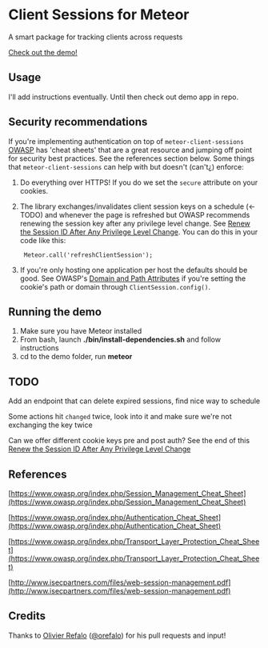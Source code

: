# Client Sessions for Meteor

A smart package for tracking clients across requests

[Check out the demo!](http://client-sessions.meteor.com/)

## Usage

I'll add instructions eventually. Until then check out demo app in repo.

## Security recommendations

If you're implementing authentication on top of `meteor-client-sessions` [OWASP](https://www.owasp.org) has 'cheat sheets' that are a great resource and jumping off point for security best practices. See the references section below. Some things that `meteor-client-sessions` can help with but doesn't (can't¿) enforce:

1. Do everything over HTTPS! If you do we set the `secure` attribute on your cookies.

2. The library exchanges/invalidates client session keys on a schedule (<- TODO) and whenever the page is refreshed but OWASP recommends renewing the session key after any privilege level change. See [Renew the Session ID After Any Privilege Level Change](https://www.owasp.org/index.php/Session_Management_Cheat_Sheet#Renew_the_Session_ID_After_Any_Privilege_Level_Change). You can do this in your code like this:

        Meteor.call('refreshClientSession');

3. If you're only hosting one application per host the defaults should be good. See OWASP's [Domain and Path Attributes](https://www.owasp.org/index.php/Session_Management_Cheat_Sheet#Domain_and_Path_Attributes) if you're setting the cookie's path or domain through `ClientSession.config()`.

## Running the demo

1. Make sure you have Meteor installed
2. From bash, launch **./bin/install-dependencies.sh** and follow instructions
3. cd to the demo folder, run **meteor**

## TODO

Add an endpoint that can delete expired sessions, find nice way to schedule

Some actions hit `changed` twice, look into it and make sure we're not exchanging the key twice

Can we offer different cookie keys pre and post auth? See the end of this [Renew the Session ID After Any Privilege Level Change](https://www.owasp.org/index.php/Session_Management_Cheat_Sheet#Renew_the_Session_ID_After_Any_Privilege_Level_Change)

## References

[https://www.owasp.org/index.php/Session_Management_Cheat_Sheet](https://www.owasp.org/index.php/Session_Management_Cheat_Sheet)

[https://www.owasp.org/index.php/Authentication_Cheat_Sheet](https://www.owasp.org/index.php/Authentication_Cheat_Sheet)

[https://www.owasp.org/index.php/Transport_Layer_Protection_Cheat_Sheet](https://www.owasp.org/index.php/Transport_Layer_Protection_Cheat_Sheet)

[http://www.isecpartners.com/files/web-session-management.pdf](http://www.isecpartners.com/files/web-session-management.pdf)


## Credits

Thanks to [Olivier Refalo](https://github.com/orefalo) ([@orefalo](@orefalo)) for his pull requests and input!
